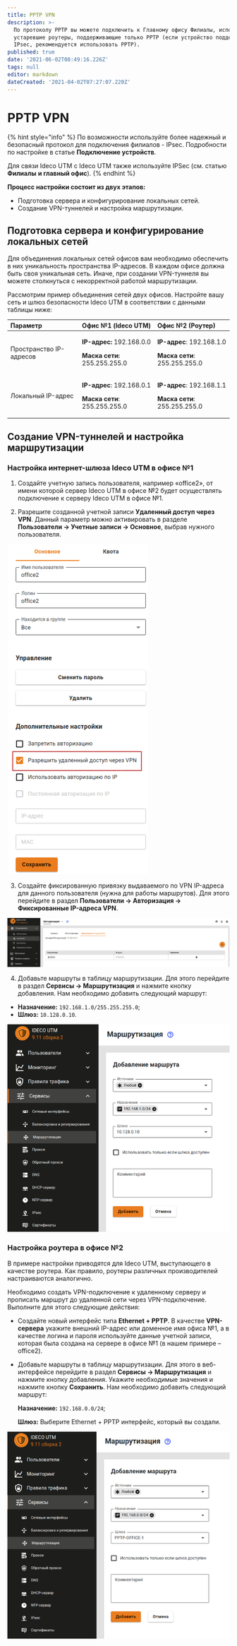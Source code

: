 ```yaml
---
title: PPTP VPN
description: >-
  По протоколу PPTP вы можете подключить к Главному офису Филиалы, использующие
  устаревшие роутеры, поддерживающие только PPTP (если устройство поддерживает
  IPsec, рекомендуется использовать PPTP).
published: true
date: '2021-06-02T08:49:16.226Z'
tags: null
editor: markdown
dateCreated: '2021-04-02T07:27:07.220Z'
---
```


# PPTP VPN

{% hint style="info" %}
По возможности используйте более надежный и безопасный протокол для подключения филиалов - IPsec. Подробности по настройке в статье **Подключение устройств**.

Для связи Ideco UTM с Ideco UTM также используйте IPSec \(см. статью **Филиалы** **и главный офис**\). 
{% endhint %}

**Процесс настройки состоит из двух этапов:**

* Подготовка сервера и конфигурирование локальных сетей.
* Создание VPN-туннелей и настройка маршрутизации.

## Подготовка сервера и конфигурирование локальных сетей

Для объединения локальных сетей офисов вам необходимо обеспечить в них уникальность пространства IP-адресов. В каждом офисе должна быть своя уникальная сеть. Иначе, при создании VPN-туннеля вы можете столкнуться с некорректной работой маршрутизации.

Рассмотрим пример объединения сетей двух офисов. Настройте вашу сеть и шлюз безопасности Ideco UTM в соответствии с данными таблицы ниже:

<table>
  <thead>
    <tr>
      <th style="text-align:left">&#x41F;&#x430;&#x440;&#x430;&#x43C;&#x435;&#x442;&#x440;</th>
      <th style="text-align:left">&#x41E;&#x444;&#x438;&#x441; &#x2116;1 (Ideco UTM)</th>
      <th style="text-align:left">&#x41E;&#x444;&#x438;&#x441; &#x2116;2 (&#x420;&#x43E;&#x443;&#x442;&#x435;&#x440;)</th>
    </tr>
  </thead>
  <tbody>
    <tr>
      <td style="text-align:left">&#x41F;&#x440;&#x43E;&#x441;&#x442;&#x440;&#x430;&#x43D;&#x441;&#x442;&#x432;&#x43E;
        IP-&#x430;&#x434;&#x440;&#x435;&#x441;&#x43E;&#x432;</td>
      <td style="text-align:left">
        <p><b>IP-&#x430;&#x434;&#x440;&#x435;&#x441;:</b> 192.168.0.0</p>
        <p><b>&#x41C;&#x430;&#x441;&#x43A;&#x430; &#x441;&#x435;&#x442;&#x438;:</b> 255.255.255.0</p>
      </td>
      <td style="text-align:left">
        <p><b>IP-&#x430;&#x434;&#x440;&#x435;&#x441;</b>: 192.168.1.0</p>
        <p><b>&#x41C;&#x430;&#x441;&#x43A;&#x430; &#x441;&#x435;&#x442;&#x438;</b>:
          255.255.255.0</p>
      </td>
    </tr>
    <tr>
      <td style="text-align:left">&#x41B;&#x43E;&#x43A;&#x430;&#x43B;&#x44C;&#x43D;&#x44B;&#x439; IP-&#x430;&#x434;&#x440;&#x435;&#x441;</td>
      <td
      style="text-align:left">
        <p><b>IP-&#x430;&#x434;&#x440;&#x435;&#x441;</b>: 192.168.0.1</p>
        <p><b>&#x41C;&#x430;&#x441;&#x43A;&#x430; &#x441;&#x435;&#x442;&#x438;</b>:
          255.255.255.0</p>
        </td>
        <td style="text-align:left">
          <p><b>IP-&#x430;&#x434;&#x440;&#x435;&#x441;</b>: 192.168.1.1</p>
          <p><b>&#x41C;&#x430;&#x441;&#x43A;&#x430; &#x441;&#x435;&#x442;&#x438;</b>:
            255.255.255.0</p>
        </td>
    </tr>
  </tbody>
</table>

## Создание VPN-туннелей и настройка маршрутизации

### Настройка интернет-шлюза Ideco UTM в офисе №1

1. Создайте учетную запись пользователя, например «office2», от имени которой сервер Ideco UTM в офисе №2 будет осуществлять подключение к серверу Ideco UTM в офисе №1.

2. Разрешите созданной учетной записи **Удаленный доступ через VPN**. Данный параметр можно активировать в разделе **Пользователи -&gt; Учетные записи -&gt; Основное**, выбрав нужного пользователя.

![](../../../.gitbook/assets/remote_vpn.png)

3. Создайте фиксированную привязку выдаваемого по VPN IP-адреса для данного пользователя \(нужна для работы маршрутов\). Для этого перейдите в раздел **Пользователи -&gt; Авторизация -&gt; Фиксированные IP-адреса VPN**.

![](../../../.gitbook/assets/create_rule_vpn.png)

4. Добавьте маршруты в таблицу маршрутизации. Для этого перейдите в раздел **Сервисы -&gt; Маршрутизация** и нажмите кнопку добавления. Нам необходимо добавить следующий маршрут:

* **Назначение:** `192.168.1.0/255.255.255.0`;
* **Шлюз:** `10.128.0.10`.

![](../../../.gitbook/assets/create_route_vpn.png)

### Настройка роутера в офисе №2

В примере настройки приводятся для Ideco UTM, выступающего в качестве роутера. Как правило, роутеры различных производителей настраиваются аналогично.

Необходимо создать VPN-подключение к удаленному серверу и прописать маршрут до удаленной сети через VPN-подключение. Выполните для этого следующие действия:

* Создайте новый интерфейс типа **Ethernet + PPTP**. В качестве **VPN-сервера** укажите внешний IP-адрес или доменное имя офиса №1, а в качестве логина и пароля используйте данные учетной записи, которая была создана на сервере в офисе №1 \(в нашем примере – office2\).
* Добавьте маршруты в таблицу маршрутизации. Для этого в веб-интерфейсе перейдите в раздел **Сервисы -&gt; Маршрутизация** и нажмите кнопку добавления. Укажите необходимые значения и нажмите кнопку **Сохранить**. Нам необходимо добавить следующий маршрут:

  **Назначение:** `192.168.0.0/24`;

  **Шлюз:** Выберите Ethernet + PPTP интерфейс, который вы создали.

![](../../../.gitbook/assets/create_route_pptp.png)

